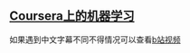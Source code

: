 ## [Coursera上的机器学习](https://www.coursera.org/learn/machine-learning)
如果遇到中文字幕不同不得情况可以查看[b站视频](https://www.bilibili.com/video/av9912938)
